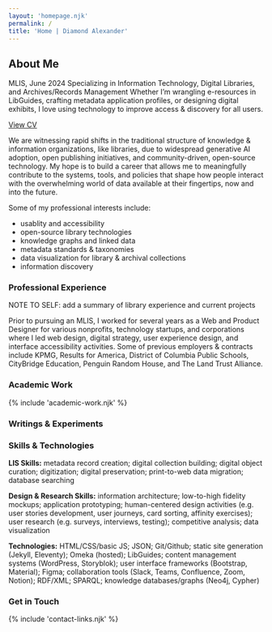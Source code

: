 ```yaml
---
layout: 'homepage.njk'
permalink: /
title: 'Home | Diamond Alexander'
---
```


## About Me

MLIS, June 2024
Specializing in Information Technology, Digital Libraries, and Archives/Records Management 
Whether I’m wrangling e-resources in LibGuides, crafting metadata application profiles, or designing digital exhibits, I love using technology to improve access & discovery for all users.

<a href="/assets/Diamond-Alexander-CV.pdf" target="_blank">View CV</a>


We are witnessing rapid shifts in the traditional structure of knowledge & information organizations, like libraries, due to widespread generative AI adoption, open publishing initiatives, and community-driven, open-source technology. My hope is to build a career that allows me to meaningfully contribute to the systems, tools, and policies that shape how people interact with the overwhelming world of data available at their fingertips, now and into the future.

Some of my professional interests include:

- usablity and accessibility
- open-source library technologies
- knowledge graphs and linked data
- metadata standards & taxonomies
- data visualization for library & archival collections
- information discovery

### Professional Experience

NOTE TO SELF: add a summary of library experience and current projects

Prior to pursuing an MLIS, I worked for several years as a Web and Product Designer for various nonprofits, technology startups, and corporations where I led web design, digital strategy, user experience design, and interface accessibility activities. Some of previous employers & contracts include KPMG, Results for America, District of Columbia Public Schools, CityBridge Education, Penguin Random House, and The Land Trust Alliance.

### Academic Work

{% include 'academic-work.njk' %}

### Writings & Experiments

### Skills & Technologies

**LIS Skills:** metadata record creation; digital collection building; digital object curation; digitization; digital preservation; print-to-web data migration; database searching

**Design & Research Skills:** information architecture; low-to-high fidelity mockups; application prototyping; human-centered design activities (e.g. user stories development, user journeys, card sorting, affinity exercises); user research (e.g. surveys, interviews, testing); competitive analysis; data visualization

**Technologies:** HTML/CSS/basic JS; JSON; Git/Github; static site generation (Jekyll, Eleventy); Omeka (hosted); LibGuides; content management systems (WordPress, Storyblok); user interface frameworks (Bootstrap, Material); Figma; collaboration tools (Slack, Teams, Confluence, Zoom, Notion); RDF/XML; SPARQL; knowledge databases/graphs (Neo4j, Cypher)

### Get in Touch

{% include 'contact-links.njk' %}
